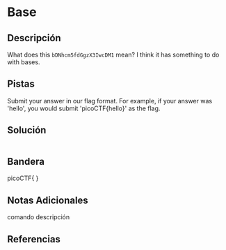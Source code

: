 # Base

## Descripción
What does this `bDNhcm5fdGgzX3IwcDM1` mean? I think it has something to do with bases.
## Pistas
Submit your answer in our flag format. For example, if your answer was 'hello', you would submit 'picoCTF{hello}' as the flag.
## Solución
```bash

```
## Bandera
picoCTF{ }

## Notas Adicionales 
comando          descripción

## Referencias